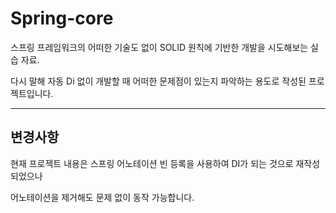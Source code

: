 # Spring-core
스프링 프레임워크의 어떠한 기술도 없이 SOLID 원칙에 기반한 개발을 시도해보는 실습 자료.

다시 말해 자동 Di 없이 개발할 때 어떠한 문제점이 있는지 파악하는 용도로 작성된 프로젝트입니다.

---
변경사항
---

현재 프로젝트 내용은 스프링 어노테이션 빈 등록을 사용하여 DI가 되는 것으로 재작성되었으나

어노테이션을 제거해도 문제 없이 동작 가능합니다.
